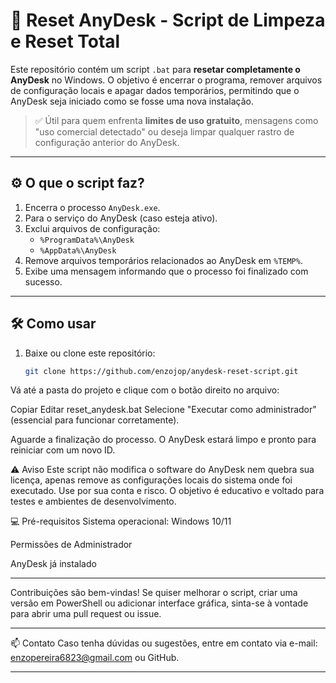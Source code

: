 # 🧹 Reset AnyDesk - Script de Limpeza e Reset Total

Este repositório contém um script `.bat` para **resetar completamente o AnyDesk** no Windows. O objetivo é encerrar o programa, remover arquivos de configuração locais e apagar dados temporários, permitindo que o AnyDesk seja iniciado como se fosse uma nova instalação.

> ✅ Útil para quem enfrenta **limites de uso gratuito**, mensagens como "uso comercial detectado" ou deseja limpar qualquer rastro de configuração anterior do AnyDesk.

---

## ⚙️ O que o script faz?

1. Encerra o processo `AnyDesk.exe`.
2. Para o serviço do AnyDesk (caso esteja ativo).
3. Exclui arquivos de configuração:
   - `%ProgramData%\AnyDesk`
   - `%AppData%\AnyDesk`
4. Remove arquivos temporários relacionados ao AnyDesk em `%TEMP%`.
5. Exibe uma mensagem informando que o processo foi finalizado com sucesso.

---

## 🛠️ Como usar

1. Baixe ou clone este repositório:
   ```bash
   git clone https://github.com/enzojop/anydesk-reset-script.git
Vá até a pasta do projeto e clique com o botão direito no arquivo:

Copiar
Editar
reset_anydesk.bat
Selecione "Executar como administrador" (essencial para funcionar corretamente).

Aguarde a finalização do processo. O AnyDesk estará limpo e pronto para reiniciar com um novo ID.

⚠️ Aviso
Este script não modifica o software do AnyDesk nem quebra sua licença, apenas remove as configurações locais do sistema onde foi executado.
Use por sua conta e risco. O objetivo é educativo e voltado para testes e ambientes de desenvolvimento.

💻 Pré-requisitos
Sistema operacional: Windows 10/11

Permissões de Administrador

AnyDesk já instalado

---

Contribuições são bem-vindas! Se quiser melhorar o script, criar uma versão em PowerShell ou adicionar interface gráfica, sinta-se à vontade para abrir uma pull request ou issue.

---


📫 Contato
Caso tenha dúvidas ou sugestões, entre em contato via e-mail: enzopereira6823@gmail.com ou GitHub.

---



